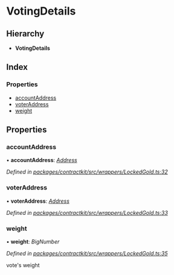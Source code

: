 # VotingDetails

## Hierarchy

* **VotingDetails**

## Index

### Properties

* [accountAddress](_wrappers_lockedgold_.votingdetails.md#accountaddress)
* [voterAddress](_wrappers_lockedgold_.votingdetails.md#voteraddress)
* [weight](_wrappers_lockedgold_.votingdetails.md#weight)

## Properties

### accountAddress

• **accountAddress**: [_Address_](../modules/_base_.md#address)

_Defined in_ [_packages/contractkit/src/wrappers/LockedGold.ts:32_](https://github.com/celo-org/celo-monorepo/blob/master/packages/contractkit/src/wrappers/LockedGold.ts#L32)

### voterAddress

• **voterAddress**: [_Address_](../modules/_base_.md#address)

_Defined in_ [_packages/contractkit/src/wrappers/LockedGold.ts:33_](https://github.com/celo-org/celo-monorepo/blob/master/packages/contractkit/src/wrappers/LockedGold.ts#L33)

### weight

• **weight**: _BigNumber_

_Defined in_ [_packages/contractkit/src/wrappers/LockedGold.ts:35_](https://github.com/celo-org/celo-monorepo/blob/master/packages/contractkit/src/wrappers/LockedGold.ts#L35)

vote's weight

